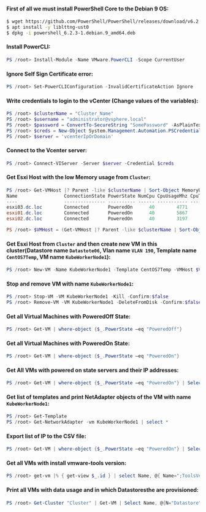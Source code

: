 #### First of all we must install PowerShell Core to the Debian 9 OS:
```bash
$ wget https://github.com/PowerShell/PowerShell/releases/download/v6.2.3/powershell_6.2.3-1.debian.9_amd64.deb
$ apt install -y liblttng-ust0
$ dpkg -i powershell_6.2.3-1.debian.9_amd64.deb
```

#### Install PowerCLI:
```powershell
PS /root> Install-Module -Name VMware.PowerCLI -Scope CurrentUser
```

#### Ignore Self Sign Certificate error:
```powershell
PS /root> Set-PowerCLIConfiguration -InvalidCertificateAction Ignore
```

#### Write credentials to login to the vCenter (Change values of the variables):
```powershell
PS /root> $clusterName = "Cluster_Name"
PS /root> $username = "administrator@vsphere.local"
PS /root> $password = ConvertTo-SecureString "SomePassword" -AsPlainText -Force
PS /root> $creds = New-Object System.Management.Automation.PSCredential -ArgumentList ($username, $password)
PS /root> $server = 'vcenterIpOrDomain'
```

#### Connect to the Vcenter server:
```powershell
PS /root> Connect-VIServer -Server $server -Credential $creds
```

#### Get Esxi Host with the low Memory usage from `Cluster`:
```powershell
PS /root> Get-VMHost |? Parent -like $clusterName | Sort-Object MemoryUsageGB
Name                 ConnectionState PowerState NumCpu CpuUsageMhz CpuTotalMhz   MemoryUsageGB   MemoryTotalGB Version
----                 --------------- ---------- ------ ----------- -----------   -------------   ------------- -------
esxi03.dc.loc        Connected       PoweredOn      40        4771       95880          39.159         511.990   6.0.0
esxi01.dc.loc        Connected       PoweredOn      40        5867       95880          76.780         511.990   6.0.0
esxi02.dc.loc        Connected       PoweredOn      40        3197       95880         106.147         511.990   6.0.0

PS /root> $VMHost = (Get-VMHost |? Parent -like $clusterName | Sort-Object MemoryUsageGB | Select -First 1).Name
```

#### Get Esxi Host from `Cluster` and then create new VM in this cluster(Datastore name `Datastote06`, Vlan name `VLAN 190`, Template name `CentOS7Temp`, VM name `KubeWorkerNode1`):
```powershell
PS /root> New-VM -Name KubeWorkerNode1 -Template CentOS7Temp -VMHost $VMHost -Datastore Datastote06 -NetworkName 'VLAN 190' | start-vm
```

#### Stop and remove VM with name `KubeWorkerNode1`:
```powershell
PS /root> Stop-VM -VM KubeWorkerNode1 -Kill -Confirm:$false
PS /root> Remove-VM -VM KubeWorkerNode1 -DeleteFromDisk -Confirm:$false -RunAsync
```

#### Get all Virtual Machines with PoweredOff State:
```powershell
PS /root> Get-VM | where-object {$_.PowerState –eq "PoweredOff"}
```

#### Get all Virtual Machines with PoweredOn State:
```powershell
PS /root> Get-VM | where-object {$_.PowerState –eq "PoweredOn"}
```

#### Get All VMs with powered on state servers and their IP addresses:
```powershell
PS /root> Get-VM | where-object {$_.PowerState –eq "PoweredOn"} | Select Name, @{N="IP Address";E={@($_.guest.IPAddress[0])}}
```

#### Get list of templates and print NetAdapter objects of the VM with name `KubeWorkerNode1`:
```powershell
PS /root> Get-Template
PS /root> Get-NetworkAdapter -vm KubeWorkerNode1 | select *
```

#### Export list of IP to the CSV file:
```powershell
PS /root> Get-VM | where-object {$_.PowerState –eq "PoweredOn"} | Select Name, @{N="IP Address";E={@($_.guest.IPAddress[0])}} | Export-Csv serverandip.csv
```

#### Get all VMs with install vmware-tools version:
```powershell
PS /root> get-vm |% { get-view $_.id } | select Name, @{ Name=";ToolsVersion";; Expression={$_.config.tools.toolsVersion}}
```

#### Print all VMs with data usage and in which Datastoresthe are provisioned:
```powershell
PS /root> Get-Cluster "Cluster" | Get-VM | Select Name, @{N="Datastore";E={Get-Datastore -vm $_}}, UsedSpaceGB, ProvisionedSpaceGB
```
